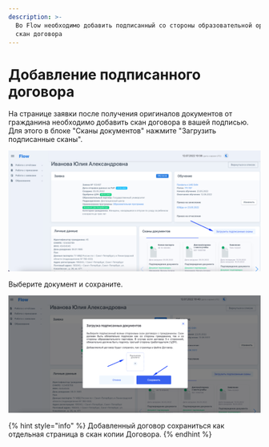 ```yaml
---
description: >-
  Во Flow необходимо добавить подписанный со стороны образовательной организации
  скан договора
---
```


# Добавление подписанного договора

На странице заявки после получения оригиналов документов от гражданина  необходимо добавить скан договора в вашей подписью. Для этого в блоке "Сканы документов" нажмите "Загрузить подписанные сканы".

![](<../.gitbook/assets/image (60).png>)

Выберите документ и сохраните.

![](<../.gitbook/assets/image (113).png>)

{% hint style="info" %}
Добавленный договор сохраниться как отдельная страница в скан копии Договора.&#x20;
{% endhint %}
